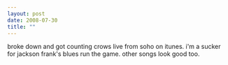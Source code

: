 ```yaml
---
layout: post
date: 2008-07-30
title: ""
---
```

broke down and got counting crows live from soho on itunes. i'm a sucker for jackson frank's blues run the game. other songs look good too.
